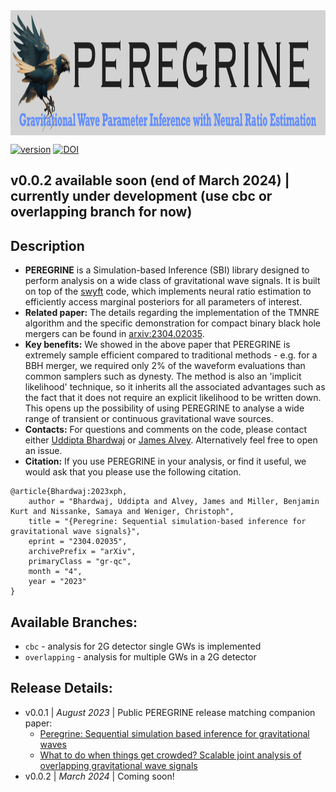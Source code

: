 <img align="center" height="200" src="./images/peregrine_logo.png">

[![version](https://img.shields.io/badge/version-0.0.1-blue)](https://github.com/PEREGRINE-GW/peregrine) [![DOI](https://img.shields.io/badge/DOI-arXiv.2304.02035-brightgreen)](https://arxiv.org/abs/2304.02035)

## v0.0.2 available soon (end of March 2024) | currently under development (use cbc or overlapping branch for now)

## Description

- **PEREGRINE** is a Simulation-based Inference (SBI) library designed to perform analysis on a wide class of gravitational wave signals. It is built on top of the [swyft](https://swyft.readthedocs.io/en/) code, which implements neural ratio estimation to efficiently access marginal posteriors for all parameters of interest.
- **Related paper:** The details regarding the implementation of the TMNRE algorithm and the specific demonstration for compact binary black hole mergers can be found in [arxiv:2304.02035](https://arxiv.org/abs/2304.02035).
- **Key benefits:** We showed in the above paper that PEREGRINE is extremely sample efficient compared to traditional methods - e.g. for a BBH merger, we required only 2% of the waveform evaluations than common samplers such as dynesty. The method is also an 'implicit likelihood' technique, so it inherits all the associated advantages such as the fact that it does not require an explicit likelihood to be written down. This opens up the possibility of using PEREGRINE to analyse a wide range of transient or continuous gravitational wave sources.
- **Contacts:** For questions and comments on the code, please contact either [Uddipta Bhardwaj](mailto:u.bhardwaj@uva.nl) or [James Alvey](mailto:j.b.g.alvey@uva.nl). Alternatively feel free to open an issue.
- **Citation:** If you use PEREGRINE in your analysis, or find it useful, we would ask that you please use the following citation.
```
@article{Bhardwaj:2023xph,
    author = "Bhardwaj, Uddipta and Alvey, James and Miller, Benjamin Kurt and Nissanke, Samaya and Weniger, Christoph",
    title = "{Peregrine: Sequential simulation-based inference for gravitational wave signals}",
    eprint = "2304.02035",
    archivePrefix = "arXiv",
    primaryClass = "gr-qc",
    month = "4",
    year = "2023"
}
```

## Available Branches:
- `cbc` - analysis for 2G detector single GWs is implemented
- `overlapping` - analysis for multiple GWs in a 2G detector

## Release Details:
- v0.0.1 | *August 2023* | Public PEREGRINE release matching companion paper:
    - [Peregrine: Sequential simulation based inference for gravitational waves](https://arxiv.org/abs/2304.02035)
    - [What to do when things get crowded? Scalable joint analysis of overlapping gravitational wave signals](https://arxiv.org/abs/2308.06318)
- v0.0.2 | *March 2024* | Coming soon!
